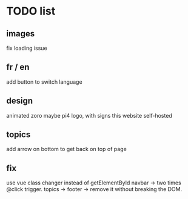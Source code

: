 # TODO list

## images
fix loading issue

## fr / en
add button to switch language

## design
animated zoro
maybe pi4 logo, with signs this website self-hosted

## topics
add arrow on bottom to get back on top of page

## fix
use vue class changer instead of getElementById
navbar -> two times @click trigger. 
topics -> footer -> remove it without breaking the DOM.